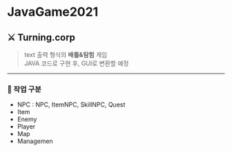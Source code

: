 
# JavaGame2021

## ⚔ Turning.corp
  > text 출력 형식의 **배틀&탐험** 게임    
  > JAVA 코드로 구현 후, GUI로 변환할 예정      
- - -
### 🔨 작업 구분
- NPC : NPC, ItemNPC, SkillNPC, Quest 
- Item
- Enemy
- Player
- Map
- Managemen
